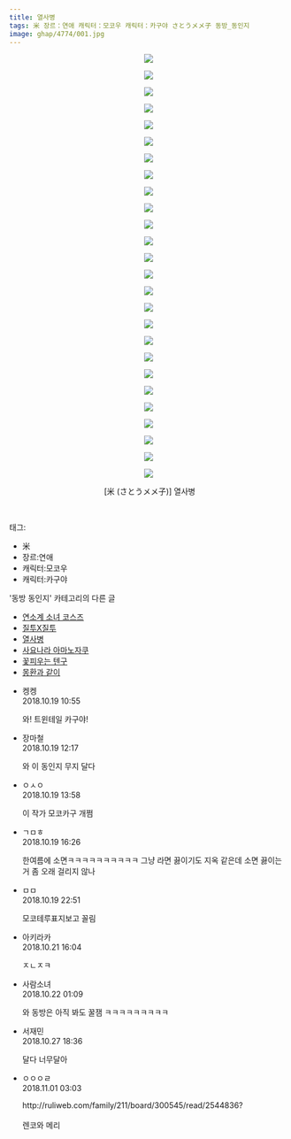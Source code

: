 ```yaml
---
title: 열사병
tags: 米 장르：연애 캐릭터：모코우 캐릭터：카구야 さとうメメ子 동방_동인지
image: ghap/4774/001.jpg
---
```

<div class="article">
<p style="text-align: center; clear: none; float: none;"><img src="{{ site.nasurl }}/ghap/4774/001.jpg"/></p>
<p style="text-align: center; clear: none; float: none;"><img src="{{ site.nasurl }}/ghap/4774/002.jpg"/></p>
<p style="text-align: center; clear: none; float: none;"><img src="{{ site.nasurl }}/ghap/4774/003.jpg"/></p>
<p style="text-align: center; clear: none; float: none;"><img src="{{ site.nasurl }}/ghap/4774/004.jpg"/></p>
<p style="text-align: center; clear: none; float: none;"><img src="{{ site.nasurl }}/ghap/4774/005.jpg"/></p>
<p style="text-align: center; clear: none; float: none;"><img src="{{ site.nasurl }}/ghap/4774/006.jpg"/></p>
<p style="text-align: center; clear: none; float: none;"><img src="{{ site.nasurl }}/ghap/4774/007.jpg"/></p>
<p style="text-align: center; clear: none; float: none;"><img src="{{ site.nasurl }}/ghap/4774/008.jpg"/></p>
<p style="text-align: center; clear: none; float: none;"><img src="{{ site.nasurl }}/ghap/4774/009.jpg"/></p>
<p style="text-align: center; clear: none; float: none;"><img src="{{ site.nasurl }}/ghap/4774/010.jpg"/></p>
<p style="text-align: center; clear: none; float: none;"><img src="{{ site.nasurl }}/ghap/4774/011.jpg"/></p>
<p style="text-align: center; clear: none; float: none;"><img src="{{ site.nasurl }}/ghap/4774/012.jpg"/></p>
<p style="text-align: center; clear: none; float: none;"><img src="{{ site.nasurl }}/ghap/4774/013.jpg"/></p>
<p style="text-align: center; clear: none; float: none;"><img src="{{ site.nasurl }}/ghap/4774/014.jpg"/></p>
<p style="text-align: center; clear: none; float: none;"><img src="{{ site.nasurl }}/ghap/4774/015.jpg"/></p>
<p style="text-align: center; clear: none; float: none;"><img src="{{ site.nasurl }}/ghap/4774/016.jpg"/></p>
<p style="text-align: center; clear: none; float: none;"><img src="{{ site.nasurl }}/ghap/4774/017.jpg"/></p>
<p style="text-align: center; clear: none; float: none;"><img src="{{ site.nasurl }}/ghap/4774/018.jpg"/></p>
<p style="text-align: center; clear: none; float: none;"><img src="{{ site.nasurl }}/ghap/4774/019.jpg"/></p>
<p style="text-align: center; clear: none; float: none;"><img src="{{ site.nasurl }}/ghap/4774/020.jpg"/></p>
<p style="text-align: center; clear: none; float: none;"><img src="{{ site.nasurl }}/ghap/4774/021.jpg"/></p>
<p style="text-align: center; clear: none; float: none;"><img src="{{ site.nasurl }}/ghap/4774/022.jpg"/></p>
<p style="text-align: center; clear: none; float: none;"><img src="{{ site.nasurl }}/ghap/4774/023.jpg"/></p>
<p style="text-align: center; clear: none; float: none;"><img src="{{ site.nasurl }}/ghap/4774/024.jpg"/></p>
<p style="text-align: center; clear: none; float: none;"><img src="{{ site.nasurl }}/ghap/4774/025.jpg"/></p>
<p style="text-align: center; clear: none; float: none;"><img src="{{ site.nasurl }}/ghap/4774/026.jpg"/></p>
<p style="text-align: center; clear: none; float: none;"> [米 (さとうメメ子)] 열사병</p>
<p><br/></p>
</div><div class="tagTrail">
<p>태그: </p>
<ul>
<li>米</li>
<li>장르:연애</li>
<li>캐릭터:모코우</li>
<li>캐릭터:카구야</li>
</ul>
</div><div class="another">
<p>'동방 동인지' 카테고리의 다른 글</p>
<ul>
<li><a href="/2018-10-25-ghap_4830">연소계 소녀 코스즈</a></li>
<li><a href="/2018-10-21-ghap_4779">질투X질투</a></li>
<li><a href="/2018-10-19-ghap_4774">열사병</a></li>
<li><a href="/2018-10-17-ghap_4770">사요나라 아마노자쿠</a></li>
<li><a href="/2018-10-14-ghap_4767">꽃피우는 텐구</a></li>
<li><a href="/2018-10-12-ghap_4764">몽환과 같이</a></li>
</ul>
</div><div class="cb_module cb_fluid">
<div class="cb_wrt cb_profile">
<div class="comment">
<ul>
<li class="cb_thumb_off" id="comment15358213">
<div class="cb_comment_area">
<div class="cb_info_area">
<div class="cb_section">
<span class="cb_nick_name">켕켕</span>
</div>
<div class="cb_section">
<span class="cb_date">2018.10.19 10:55 </span>
</div>
</div>
<div class="cb_dsc_comment">
<p class="cb_dsc">
											와! 트윈테일 카구야!
										</p>
</div>
</div></li>
<li class="cb_thumb_off" id="comment15358239">
<div class="cb_comment_area">
<div class="cb_info_area">
<div class="cb_section">
<span class="cb_nick_name">장마철</span>
</div>
<div class="cb_section">
<span class="cb_date">2018.10.19 12:17 </span>
</div>
</div>
<div class="cb_dsc_comment">
<p class="cb_dsc">
											와 이 동인지 무지 달다
										</p>
</div>
</div></li>
<li class="cb_thumb_off" id="comment15358271">
<div class="cb_comment_area">
<div class="cb_info_area">
<div class="cb_section">
<span class="cb_nick_name">ㅇㅅㅇ</span>
</div>
<div class="cb_section">
<span class="cb_date">2018.10.19 13:58 </span>
</div>
</div>
<div class="cb_dsc_comment">
<p class="cb_dsc">
											이 작가 모코카구 개쩜
										</p>
</div>
</div></li>
<li class="cb_thumb_off" id="comment15358344">
<div class="cb_comment_area">
<div class="cb_info_area">
<div class="cb_section">
<span class="cb_nick_name">ㄱㅁㅎ</span>
</div>
<div class="cb_section">
<span class="cb_date">2018.10.19 16:26 </span>
</div>
</div>
<div class="cb_dsc_comment">
<p class="cb_dsc">
											한여름에 소면ㅋㅋㅋㅋㅋㅋㅋㅋㅋㅋ 그냥 라면 끓이기도 지옥 같은데 소면 끓이는 거 좀 오래 걸리지 않나
										</p>
</div>
</div></li>
<li class="cb_thumb_off" id="comment15358502">
<div class="cb_comment_area">
<div class="cb_info_area">
<div class="cb_section">
<span class="cb_nick_name">ㅁㅁ</span>
</div>
<div class="cb_section">
<span class="cb_date">2018.10.19 22:51 </span>
</div>
</div>
<div class="cb_dsc_comment">
<p class="cb_dsc">
											모코테루표지보고 꼴림
										</p>
</div>
</div></li>
<li class="cb_thumb_off" id="comment15359159">
<div class="cb_comment_area">
<div class="cb_info_area">
<div class="cb_section">
<span class="cb_nick_name">아키라카</span>
</div>
<div class="cb_section">
<span class="cb_date">2018.10.21 16:04 </span>
</div>
</div>
<div class="cb_dsc_comment">
<p class="cb_dsc">
											ㅈㄴㅈㅋ
										</p>
</div>
</div></li>
<li class="cb_thumb_off" id="comment15359396">
<div class="cb_comment_area">
<div class="cb_info_area">
<div class="cb_section">
<span class="cb_nick_name">사람소녀</span>
</div>
<div class="cb_section">
<span class="cb_date">2018.10.22 01:09 </span>
</div>
</div>
<div class="cb_dsc_comment">
<p class="cb_dsc">
											와 동방은 아직 봐도 꿀잼 ㅋㅋㅋㅋㅋㅋㅋㅋㅋ
										</p>
</div>
</div></li>
<li class="cb_thumb_off" id="comment15363517">
<div class="cb_comment_area">
<div class="cb_info_area">
<div class="cb_section">
<span class="cb_nick_name">서재민</span>
</div>
<div class="cb_section">
<span class="cb_date">2018.10.27 18:36 </span>
</div>
</div>
<div class="cb_dsc_comment">
<p class="cb_dsc">
											달다 너무달아
										</p>
</div>
</div></li>
<li class="cb_thumb_off" id="comment15365891">
<div class="cb_comment_area">
<div class="cb_info_area">
<div class="cb_section">
<span class="cb_nick_name">ㅇㅇㅇㄹ</span>
</div>
<div class="cb_section">
<span class="cb_date">2018.11.01 03:03 </span>
</div>
</div>
<div class="cb_dsc_comment">
<p class="cb_dsc">
											http://ruliweb.com/family/211/board/300545/read/2544836?<br/>
<br/>
렌코와 메리
										</p>
</div>
</div></li>
</ul>
</div>
</div><!-- commentList close -->
</div>
